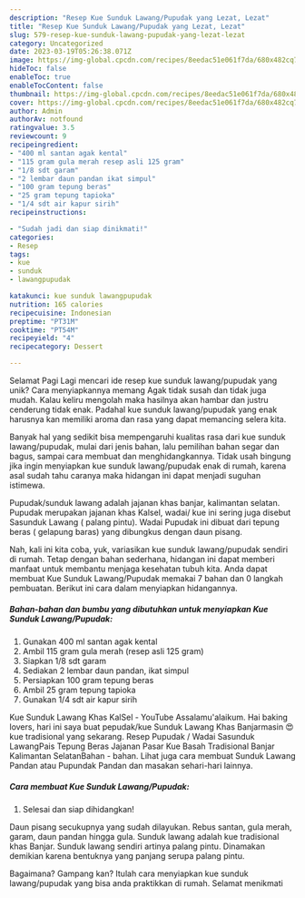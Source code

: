 ```yaml
---
description: "Resep Kue Sunduk Lawang/Pupudak yang Lezat, Lezat"
title: "Resep Kue Sunduk Lawang/Pupudak yang Lezat, Lezat"
slug: 579-resep-kue-sunduk-lawang-pupudak-yang-lezat-lezat
category: Uncategorized
date: 2023-03-19T05:26:38.071Z
image: https://img-global.cpcdn.com/recipes/8eedac51e061f7da/680x482cq70/kue-sunduk-lawangpupudak-foto-resep-utama.jpg
hideToc: false
enableToc: true
enableTocContent: false
thumbnail: https://img-global.cpcdn.com/recipes/8eedac51e061f7da/680x482cq70/kue-sunduk-lawangpupudak-foto-resep-utama.jpg
cover: https://img-global.cpcdn.com/recipes/8eedac51e061f7da/680x482cq70/kue-sunduk-lawangpupudak-foto-resep-utama.jpg
author: Admin
authorAv: notfound
ratingvalue: 3.5
reviewcount: 9
recipeingredient:
- "400 ml santan agak kental"
- "115 gram gula merah resep asli 125 gram"
- "1/8 sdt garam"
- "2 lembar daun pandan ikat simpul"
- "100 gram tepung beras"
- "25 gram tepung tapioka"
- "1/4 sdt air kapur sirih"
recipeinstructions:

- "Sudah jadi dan siap dinikmati!"
categories:
- Resep
tags:
- kue
- sunduk
- lawangpupudak

katakunci: kue sunduk lawangpupudak 
nutrition: 165 calories
recipecuisine: Indonesian
preptime: "PT31M"
cooktime: "PT54M"
recipeyield: "4"
recipecategory: Dessert

---
```



Selamat Pagi Lagi mencari ide resep kue sunduk lawang/pupudak yang unik? Cara menyiapkannya memang Agak tidak susah dan tidak juga mudah. Kalau keliru mengolah maka hasilnya akan hambar dan justru cenderung tidak enak. Padahal kue sunduk lawang/pupudak yang enak harusnya kan memiliki aroma dan rasa yang dapat memancing selera kita.


Banyak hal yang sedikit bisa mempengaruhi kualitas rasa dari kue sunduk lawang/pupudak, mulai dari jenis bahan, lalu pemilihan bahan segar dan bagus, sampai cara membuat dan menghidangkannya. Tidak usah bingung jika ingin menyiapkan kue sunduk lawang/pupudak enak di rumah, karena asal sudah tahu caranya maka hidangan ini dapat menjadi suguhan istimewa.

Pupudak/sunduk lawang adalah jajanan khas banjar, kalimantan selatan. Pupudak merupakan jajanan khas Kalsel, wadai/ kue ini sering juga disebut Sasunduk Lawang ( palang pintu). Wadai Pupudak ini dibuat dari tepung beras ( gelapung baras) yang dibungkus dengan daun pisang.


Nah, kali ini kita coba, yuk, variasikan kue sunduk lawang/pupudak sendiri di rumah. Tetap dengan bahan sederhana, hidangan ini dapat memberi manfaat untuk membantu menjaga kesehatan tubuh kita. Anda dapat membuat Kue Sunduk Lawang/Pupudak memakai 7 bahan dan 0 langkah pembuatan. Berikut ini cara dalam menyiapkan hidangannya.

<!--inarticleads1-->

##### Bahan-bahan dan bumbu yang dibutuhkan untuk menyiapkan Kue Sunduk Lawang/Pupudak:

1. Gunakan 400 ml santan agak kental
1. Ambil 115 gram gula merah (resep asli 125 gram)
1. Siapkan 1/8 sdt garam
1. Sediakan 2 lembar daun pandan, ikat simpul
1. Persiapkan 100 gram tepung beras
1. Ambil 25 gram tepung tapioka
1. Gunakan 1/4 sdt air kapur sirih


Kue Sunduk Lawang Khas KalSel - YouTube Assalamu&#39;alaikum. Hai baking lovers, hari ini saya buat pepudak/kue Sunduk Lawang Khas Banjarmasin 😍kue tradisional yang sekarang. Resep Pupudak / Wadai Sasunduk LawangPais Tepung Beras Jajanan Pasar Kue Basah Tradisional Banjar Kalimantan SelatanBahan - bahan. Lihat juga cara membuat Sunduk Lawang Pandan atau Pupundak Pandan dan masakan sehari-hari lainnya. 

<!--inarticleads2-->

##### Cara membuat Kue Sunduk Lawang/Pupudak:


1. Selesai dan siap dihidangkan!

Daun pisang secukupnya yang sudah dilayukan. Rebus santan, gula merah, garam, daun pandan hingga gula. Sunduk lawang adalah kue tradisional khas Banjar. Sunduk lawang sendiri artinya palang pintu. Dinamakan demikian karena bentuknya yang panjang serupa palang pintu. 

Bagaimana? Gampang kan? Itulah cara menyiapkan kue sunduk lawang/pupudak yang bisa anda praktikkan di rumah. Selamat menikmati
